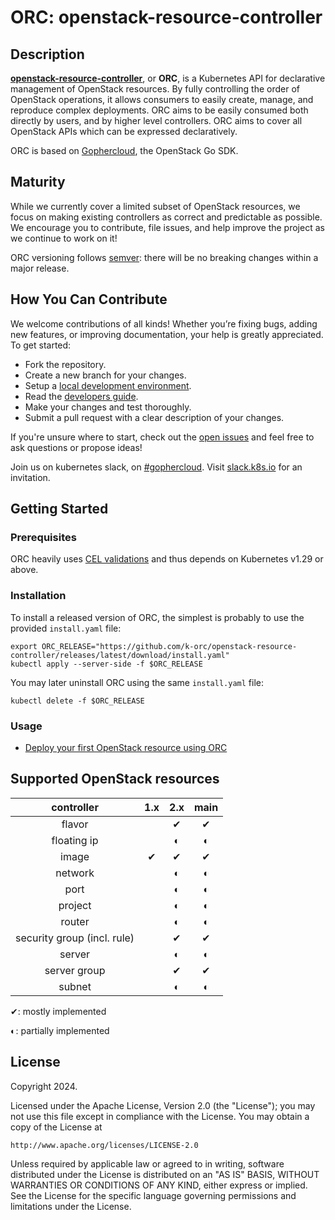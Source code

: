 # ORC: openstack-resource-controller

## Description

[**openstack-resource-controller**][orc], or **ORC**, is a Kubernetes API for
declarative management of OpenStack resources. By fully controlling the order
of OpenStack operations, it allows consumers to easily create, manage, and
reproduce complex deployments. ORC aims to be easily consumed both directly by
users, and by higher level controllers. ORC aims to cover all OpenStack APIs
which can be expressed declaratively.

ORC is based on [Gophercloud][gophercloud], the OpenStack Go SDK.

[orc]: https://github.com/k-orc/openstack-resource-controller
[gophercloud]: https://github.com/gophercloud/gophercloud

## Maturity

While we currently cover a limited subset of OpenStack resources, we focus on
making existing controllers as correct and predictable as possible. We
encourage you to contribute, file issues, and help improve the project as we
continue to work on it!

ORC versioning follows [semver](https://semver.org/spec/v2.0.0.html): there will be no breaking changes within a major release.

## How You Can Contribute

We welcome contributions of all kinds! Whether you’re fixing bugs, adding new features, or improving documentation, your help is greatly appreciated. To get started:

* Fork the repository.
* Create a new branch for your changes.
* Setup a [local development environment](https://k-orc.cloud/development/quickstart/).
* Read the [developers guide](https://k-orc.cloud/development/).
* Make your changes and test thoroughly.
* Submit a pull request with a clear description of your changes.

If you're unsure where to start, check out the [open issues](https://github.com/k-orc/openstack-resource-controller/issues) and feel free to ask
questions or propose ideas!

Join us on kubernetes slack, on [#gophercloud](https://kubernetes.slack.com/archives/C05G4NJ6P6X). Visit [slack.k8s.io](https://slack.k8s.io) for an invitation.

## Getting Started

### Prerequisites

ORC heavily uses [CEL validations](https://kubernetes.io/docs/tasks/extend-kubernetes/custom-resources/custom-resource-definitions/#validation-rules) and thus depends on Kubernetes v1.29 or above.

### Installation

To install a released version of ORC, the simplest is probably to use the provided `install.yaml` file:

```
export ORC_RELEASE="https://github.com/k-orc/openstack-resource-controller/releases/latest/download/install.yaml"
kubectl apply --server-side -f $ORC_RELEASE
```

You may later uninstall ORC using the same `install.yaml` file:
```
kubectl delete -f $ORC_RELEASE
```

### Usage

* [Deploy your first OpenStack resource using ORC](https://k-orc.cloud/getting-started/)

## Supported OpenStack resources

| **controller**              | **1.x** | **2.x** | **main** |
|:---------------------------:|:-------:|:-------:|:--------:|
| flavor                      |         |    ✔    |     ✔    |
| floating ip                 |         |    ◐    |     ◐    |
| image                       |    ✔    |    ✔    |     ✔    |
| network                     |         |    ◐    |     ◐    |
| port                        |         |    ◐    |     ◐    |
| project                     |         |    ◐    |     ◐    |
| router                      |         |    ◐    |     ◐    |
| security group (incl. rule) |         |    ✔    |     ✔    |
| server                      |         |    ◐    |     ◐    |
| server group                |         |    ✔    |     ✔    |
| subnet                      |         |    ◐    |     ◐    |

✔: mostly implemented

◐: partially implemented

## License

Copyright 2024.

Licensed under the Apache License, Version 2.0 (the "License");
you may not use this file except in compliance with the License.
You may obtain a copy of the License at

    http://www.apache.org/licenses/LICENSE-2.0

Unless required by applicable law or agreed to in writing, software
distributed under the License is distributed on an "AS IS" BASIS,
WITHOUT WARRANTIES OR CONDITIONS OF ANY KIND, either express or implied.
See the License for the specific language governing permissions and
limitations under the License.

